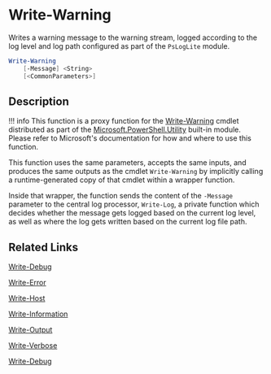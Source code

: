 # Write-Warning

Writes a warning message to the warning stream, logged according to the log level and log path configured as part of the `PsLogLite` module.

```powershell
Write-Warning
    [-Message] <String>
    [<CommonParameters>]
```

## Description

!!! info
    This function is a proxy function for the [Write-Warning](https://docs.microsoft.com/en-us/powershell/module/microsoft.powershell.utility/write-warning) cmdlet distributed as part of the [Microsoft.PowerShell.Utility](https://docs.microsoft.com/en-us/powershell/module/microsoft.powershell.utility/) built-in module. Please refer to Microsoft's documentation for how and where to use this function.

This function uses the same parameters, accepts the same inputs, and produces the same outputs as the cmdlet `Write-Warning` by implicitly calling a runtime-generated copy of that cmdlet within a wrapper function.

Inside that wrapper, the function sends the content of the `-Message` parameter to the central log processor, `Write-Log`, a private function which decides whether the message gets logged based on the current log level, as well as where the log gets written based on the current log file path.

## Related Links

[Write-Debug](./Write-Debug.md)

[Write-Error](./Write-Error.md)

[Write-Host](./Write-Host.md)

[Write-Information](./Write-Information.md)

[Write-Output](./Write-Output.md)

[Write-Verbose](./Write-Verbose.md)

[Write-Debug](./Write-Debug.md)